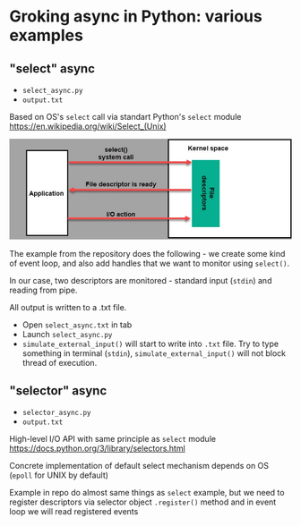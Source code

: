 # Groking async in Python: various examples

## "select" async

- `select_async.py`
- `output.txt`

Based on OS's `select` call via standart Python's `select` module
https://en.wikipedia.org/wiki/Select_(Unix)

![select_diagram](imgs/select-system-call-diagram.jpg)

The example from the repository does the following - we create some kind of event loop, and also add handles that we want to monitor using `select()`.

In our case, two descriptors are monitored - standard input (`stdin`) and reading from pipe.

All output is written to a .txt file.

- Open `select_async.txt` in tab
- Launch `select_async.py`
- `simulate_external_input()` will start to write into `.txt` file. Try to type something in terminal (`stdin`), `simulate_external_input()` will not block thread of execution.


## "selector" async

- `selector_async.py`
- `output.txt`

High-level I/O API with same principle as `select` module https://docs.python.org/3/library/selectors.html

Concrete implementation of default select mechanism depends on OS (`epoll` for UNIX by default)

Example in repo do almost same things as `select` example, but we need to register descriptors via selector object `.register()` method and in event loop we will read registered events
